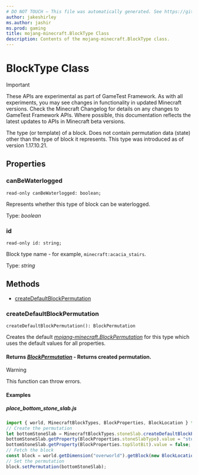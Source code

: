 ```yaml
---
# DO NOT TOUCH — This file was automatically generated. See https://github.com/Mojang/MinecraftScriptingApiDocsGenerator to modify descriptions, examples, etc.
author: jakeshirley
ms.author: jashir
ms.prod: gaming
title: mojang-minecraft.BlockType Class
description: Contents of the mojang-minecraft.BlockType class.
---
```

# BlockType Class
>[!IMPORTANT]
>These APIs are experimental as part of GameTest Framework. As with all experiments, you may see changes in functionality in updated Minecraft versions. Check the Minecraft Changelog for details on any changes to GameTest Framework APIs. Where possible, this documentation reflects the latest updates to APIs in Minecraft beta versions.

The type (or template) of a block. Does not contain permutation data (state) other than the type of block it represents. This type was introduced as of version 1.17.10.21.

## Properties
### **canBeWaterlogged**
`read-only canBeWaterlogged: boolean;`

Represents whether this type of block can be waterlogged.

Type: *boolean*


### **id**
`read-only id: string;`

Block type name - for example, `minecraft:acacia_stairs`.

Type: *string*



## Methods
- [createDefaultBlockPermutation](#createdefaultblockpermutation)
  
### **createDefaultBlockPermutation**
`
createDefaultBlockPermutation(): BlockPermutation
`

Creates the default [*mojang-minecraft.BlockPermutation*](../mojang-minecraft/BlockPermutation.md) for this type which uses the default values for all properties.

#### **Returns** [*BlockPermutation*](BlockPermutation.md) - Returns created permutation.

> [!WARNING]
> This function can throw errors.

#### **Examples**
##### *place_bottom_stone_slab.js*
```javascript
import { world, MinecraftBlockTypes, BlockProperties, BlockLocation } from "mojang-minecraft";
// Create the permutation
let bottomStoneSlab = MinecraftBlockTypes.stoneSlab.createDefaultBlockPermutation();
bottomStoneSlab.getProperty(BlockProperties.stoneSlabType).value = "stone_brick";
bottomStoneSlab.getProperty(BlockProperties.topSlotBit).value = false;
// Fetch the block
const block = world.getDimension("overworld").getBlock(new BlockLocation(1, 2, 3));
// Set the permutation
block.setPermutation(bottomStoneSlab);
```

